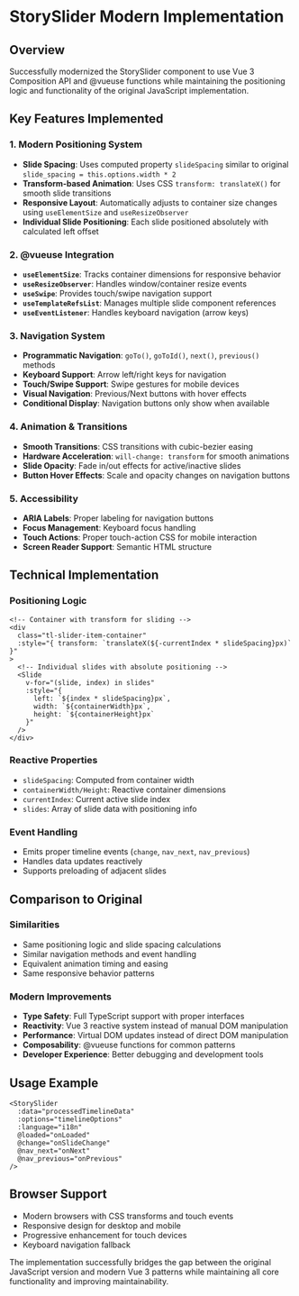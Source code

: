 # StorySlider Modern Implementation

## Overview
Successfully modernized the StorySlider component to use Vue 3 Composition API and @vueuse functions while maintaining the positioning logic and functionality of the original JavaScript implementation.

## Key Features Implemented

### 1. Modern Positioning System
- **Slide Spacing**: Uses computed property `slideSpacing` similar to original `slide_spacing = this.options.width * 2`
- **Transform-based Animation**: Uses CSS `transform: translateX()` for smooth slide transitions
- **Responsive Layout**: Automatically adjusts to container size changes using `useElementSize` and `useResizeObserver`
- **Individual Slide Positioning**: Each slide positioned absolutely with calculated left offset

### 2. @vueuse Integration
- **`useElementSize`**: Tracks container dimensions for responsive behavior
- **`useResizeObserver`**: Handles window/container resize events
- **`useSwipe`**: Provides touch/swipe navigation support
- **`useTemplateRefsList`**: Manages multiple slide component references
- **`useEventListener`**: Handles keyboard navigation (arrow keys)

### 3. Navigation System
- **Programmatic Navigation**: `goTo()`, `goToId()`, `next()`, `previous()` methods
- **Keyboard Support**: Arrow left/right keys for navigation
- **Touch/Swipe Support**: Swipe gestures for mobile devices
- **Visual Navigation**: Previous/Next buttons with hover effects
- **Conditional Display**: Navigation buttons only show when available

### 4. Animation & Transitions
- **Smooth Transitions**: CSS transitions with cubic-bezier easing
- **Hardware Acceleration**: `will-change: transform` for smooth animations
- **Slide Opacity**: Fade in/out effects for active/inactive slides
- **Button Hover Effects**: Scale and opacity changes on navigation buttons

### 5. Accessibility
- **ARIA Labels**: Proper labeling for navigation buttons
- **Focus Management**: Keyboard focus handling
- **Touch Actions**: Proper touch-action CSS for mobile interaction
- **Screen Reader Support**: Semantic HTML structure

## Technical Implementation

### Positioning Logic
```vue
<!-- Container with transform for sliding -->
<div 
  class="tl-slider-item-container"
  :style="{ transform: `translateX(${-currentIndex * slideSpacing}px)` }"
>
  <!-- Individual slides with absolute positioning -->
  <Slide
    v-for="(slide, index) in slides"
    :style="{ 
      left: `${index * slideSpacing}px`,
      width: `${containerWidth}px`,
      height: `${containerHeight}px`
    }"
  />
</div>
```

### Reactive Properties
- `slideSpacing`: Computed from container width
- `containerWidth/Height`: Reactive container dimensions
- `currentIndex`: Current active slide index
- `slides`: Array of slide data with positioning info

### Event Handling
- Emits proper timeline events (`change`, `nav_next`, `nav_previous`)
- Handles data updates reactively
- Supports preloading of adjacent slides

## Comparison to Original

### Similarities
- Same positioning logic and slide spacing calculations
- Similar navigation methods and event handling
- Equivalent animation timing and easing
- Same responsive behavior patterns

### Modern Improvements
- **Type Safety**: Full TypeScript support with proper interfaces
- **Reactivity**: Vue 3 reactive system instead of manual DOM manipulation
- **Performance**: Virtual DOM updates instead of direct DOM manipulation
- **Composability**: @vueuse functions for common patterns
- **Developer Experience**: Better debugging and development tools

## Usage Example
```vue
<StorySlider 
  :data="processedTimelineData"
  :options="timelineOptions"
  :language="i18n"
  @loaded="onLoaded"
  @change="onSlideChange"
  @nav_next="onNext"
  @nav_previous="onPrevious"
/>
```

## Browser Support
- Modern browsers with CSS transforms and touch events
- Responsive design for desktop and mobile
- Progressive enhancement for touch devices
- Keyboard navigation fallback

The implementation successfully bridges the gap between the original JavaScript version and modern Vue 3 patterns while maintaining all core functionality and improving maintainability.
